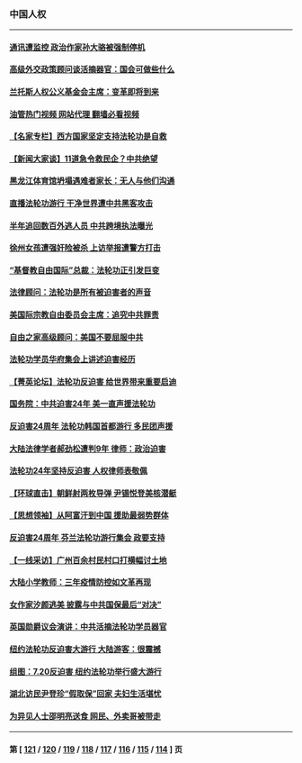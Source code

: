 ### 中国人权
---
#### [通讯遭监控 政治作家孙大骆被强制停机](../../pages/ncid278/n14041804.md?07260845) 
#### [高级外交政策顾问谈活摘器官：国会可做些什么](../../pages/ncid278/n14041396.md?07260845) 
#### [兰托斯人权公义基金会主席：变革即将到来](../../pages/ncid278/n14041358.md?07260845) 
#### [油管热门视频 网站代理 翻墙必看视频](http://138.2.39.72:81/youtube.html?epic-marker?07260845)
#### [【名家专栏】西方国家坚定支持法轮功是自救](../../pages/ncid278/n14041000.md?07260845) 
#### [【新闻大家谈】11道急令救民企？中共绝望](../../pages/ncid278/n14040944.md?07260845) 
#### [黑龙江体育馆坍塌遇难者家长：无人与他们沟通](../../pages/ncid278/n14040699.md?07260845) 
#### [直播法轮功游行 干净世界遭中共黑客攻击](../../pages/ncid278/n14039822.md?07260845) 
#### [半年追回数百外逃人员 中共跨境执法曝光](../../pages/ncid278/n14039923.md?07260845) 
#### [徐州女孩遭强奸险被杀 上访举报遭警方打击](../../pages/ncid278/n14039644.md?07260845) 
#### [“基督教自由国际”总裁：法轮功正引发巨变](../../pages/ncid278/n14039180.md?07260845) 
#### [法律顾问：法轮功是所有被迫害者的声音](../../pages/ncid278/n14039151.md?07260845) 
#### [美国际宗教自由委员会主席：追究中共罪责](../../pages/ncid278/n14039122.md?07260845) 
#### [自由之家高级顾问：美国不要屈服中共](../../pages/ncid278/n14039120.md?07260845) 
#### [法轮功学员华府集会上讲述迫害经历](../../pages/ncid278/n14039115.md?07260845) 
#### [【菁英论坛】法轮功反迫害 给世界带来重要启迪](../../pages/ncid278/n14038884.md?07260845) 
#### [国务院：中共迫害24年 美一直声援法轮功](../../pages/ncid278/n14038806.md?07260845) 
#### [反迫害24周年 法轮功韩国首都游行 多民团声援](../../pages/ncid278/n14038512.md?07260845) 
#### [大陆法律学者郝劲松遭判9年 律师：政治迫害](../../pages/ncid278/n14038452.md?07260845) 
#### [法轮功24年坚持反迫害 人权律师表敬佩](../../pages/ncid278/n14038253.md?07260845) 
#### [【环球直击】朝鲜射两枚导弹 尹锡悦登美核潜艇](../../pages/ncid278/n14037946.md?07260845) 
#### [【思想领袖】从阿富汗到中国 援助最弱势群体](../../pages/ncid278/n14011884.md?07260845) 
#### [反迫害24周年 芬兰法轮功游行集会 政要支持](../../pages/ncid278/n14037540.md?07260845) 
#### [【一线采访】广州百余村民村口打横幅讨土地](../../pages/ncid278/n14036620.md?07260845) 
#### [大陆小学教师：三年疫情防控如文革再现](../../pages/ncid278/n14036418.md?07260845) 
#### [女作家汐颜逃美 披露与中共国保最后“对决”](../../pages/ncid278/n14036398.md?07260845) 
#### [英国勋爵议会演讲：中共活摘法轮功学员器官](../../pages/ncid278/n14036389.md?07260845) 
#### [纽约法轮功反迫害大游行 大陆游客：很震撼](../../pages/ncid278/n14035017.md?07260845) 
#### [组图：7.20反迫害 纽约法轮功举行盛大游行](../../pages/ncid278/n14034972.md?07260845) 
#### [湖北访民尹登珍“假取保”回家 夫妇生活堪忧](../../pages/ncid278/n14034970.md?07260845) 
#### [为异见人士邵明亮送食 网民、外卖哥被带走](../../pages/ncid278/n14034824.md?07260845) 

---
#### 第 [ [121](./121.md?07260845) / [120](./120.md?07260845) / [119](./119.md?07260845) / [118](./118.md?07260845) / [117](./117.md?07260845) / [116](./116.md?07260845) / [115](./115.md?07260845) / [114](./114.md?07260845) ] 页
